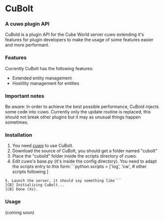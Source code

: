 CuBolt
======

### A cuwo plugin API

CuBold is a plugin API for the Cube World server cuwo extending it's features for plugin developers to make the usage of some features easier and more performant.

### Features

Currently CuBolt has the following features:
- Extended entity management
- Hostility management for entities

### Important notes

Be aware:
In order to achieve the best possible performance, CuBold injects some code into cuwo. Currently only the update routine is replaced, this should not break other plugins but it may as unusual things happen sometimes.

### Installation

1. You need [cuwo](http://cuwo.org/#about) to use CuBolt.
2. Download the source of CuBolt, you should get a folder named "cubolt"
3. Place the "cubold" folder inside the scripts directory of cuwo.
4. Edit cuwo's base.py (it's inside the config directory). You need to adapt the scripts entry to this form:```python
scripts = ['log', 'cw', # other scripts following
]
```
5. Launch the server, it should say something like```
[CB] Initializing CuBolt...
[CB] Done (Xs).
```

### Usage
(coming soon)
